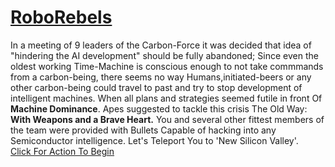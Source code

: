 # [RoboRebels](https://adarsh-sgh.github.io/roborebels)
In a meeting of 9 leaders of the Carbon-Force it was decided that idea of "hindering the AI development" should be fully abandoned;
Since even the oldest working Time-Machine is conscious enough to not take commmands from a carbon-being,
there seems no way Humans,initiated-beers or any other carbon-being could travel to past and try to stop development of intelligent machines.
When all plans and strategies seemed futile in front Of **Machine Dominance**.
Apes suggested to tackle this crisis  The Old Way: **With Weapons and a Brave Heart.**
You and several other fittest members of the team were provided with Bullets Capable of hacking into any Semiconductor intelligence.
Let's Teleport You to 'New Silicon Valley'.  
[Click For Action To Begin](https://adarsh-sgh.github.io/roborebels)
